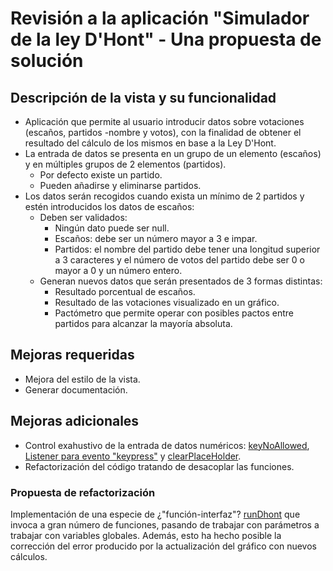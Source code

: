 # Revisión a la aplicación "Simulador de la ley D'Hont" - Una propuesta de solución

## Descripción de la vista y su funcionalidad

- Aplicación que permite al usuario introducir datos sobre votaciones (escaños, partidos -nombre y votos), con la finalidad de obtener el resultado del cálculo de los mismos en base a la Ley D'Hont.
- La entrada de datos se presenta en un grupo de un elemento (escaños) y en múltiples grupos de 2 elementos (partidos).
  - Por defecto existe un partido.
  - Pueden añadirse y eliminarse partidos.
- Los datos serán recogidos cuando exista un mínimo de 2 partidos y estén introducidos los datos de escaños:
  - Deben ser validados:
    - Ningún dato puede ser null.
    - Escaños: debe ser un número mayor a 3 e impar.
    - Partidos: el nombre del partido debe tener una longitud superior a 3 caracteres y el número de votos del partido debe ser 0 o mayor a 0 y un número entero.
  - Generan nuevos datos que serán presentados de 3 formas distintas:
    - Resultado porcentual de escaños.
    - Resultado de las votaciones visualizado en un gráfico.
    - Pactómetro que permite operar con posibles pactos entre partidos para alcanzar la mayoría absoluta.

## Mejoras requeridas

- Mejora del estilo de la vista.
- Generar documentación.

## Mejoras adicionales

- Control exahustivo de la entrada de datos numéricos: [keyNoAllowed](js/dhont.js#L31), [Listener para evento "keypress"](js/dhont.js#L47) y [clearPlaceHolder](js/dhont.js#L107).
- Refactorización del código tratando de desacoplar las funciones.

### Propuesta de refactorización

Implementación de una especie de ¿"función-interfaz"? [runDhont](js/dhont.js#L165) que invoca a gran número de funciones, pasando de trabajar con parámetros a trabajar con variables globales. Además, esto ha hecho posible la corrección del error producido por la actualización del gráfico con nuevos cálculos.
